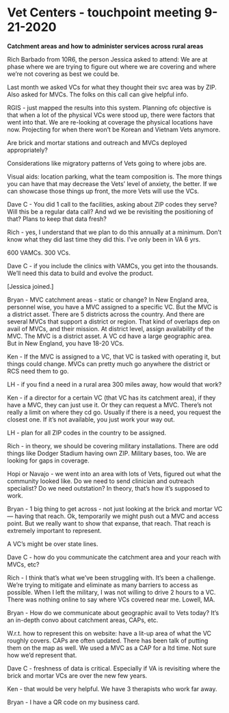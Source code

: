 # Vet Centers - touchpoint meeting 9-21-2020

**Catchment areas and how to administer services across rural areas**

Rich Barbado from 10R6, the person Jessica asked to attend: 
We are at phase where we are trying to figure out where we are covering and where we’re not covering as best we could be. 

Last month we asked VCs for what they thought their svc area was by ZIP. Also asked for MVCs. The folks on this call can give helpful info. 

RGIS - just mapped the results into this system. Planning ofc objective is that when a lot of the physical VCs were stood up, there were factors that went into that. We are re-looking at coverage the physical locations have now. Projecting for when there won’t be Korean and Vietnam Vets anymore. 

Are brick and mortar stations and outreach and MVCs deployed appropriately?

Considerations like migratory patterns of Vets going to where jobs are. 

Visual aids: location parking, what the team composition is. The more things you can have that may decrease the Vets’ level of anxiety, the better. If we can showcase those things up front, the more Vets will use the VCs. 

Dave C - You did 1 call to the facilities, asking about ZIP codes they serve? Will this be a regular data call? And wd we be revisiting the positioning of that? Plans to keep that data fresh? 

Rich - yes, I understand that we plan to do this annually at a minimum. Don’t know what they did last time they did this. I’ve only been in VA 6 yrs. 

600 VAMCs. 300 VCs. 

Dave C - if you include the clinics with VAMCs, you get into the thousands. We’ll need this data to build and evolve the product. 

[Jessica joined.]

Bryan - MVC catchment areas - static or change? In New England area, personnel wise, you have a MVC assigned to a specific VC. But the MVC is a district asset. There are 5 districts across the country. And there are several MVCs that support a district or region. That kind of overlaps dep on avail of MVCs, and their mission. At district level, assign availability of the MVC. The MVC is a district asset. A VC cd have a large geographic area. But in New England, you have 18-20 VCs. 

Ken - If the MVC is assigned to a VC, that VC is tasked with operating it, but things could change. MVCs can pretty much go anywhere the district or RCS need them to go.

LH - if you find a need in a rural area 300 miles away, how would that work?

Ken - if a director for a certain VC (that VC has its catchment area), if they have a MVC, they can just use it. Or they can request a MVC. There’s not really a limit on where they cd go. Usually if there is a need, you request the closest one. If it’s not available, you just work your way out. 

LH - plan for all ZIP codes in the country to be assigned. 

Rich - in theory, we should be covering military installations. There are odd things like Dodger Stadium having own ZIP. Military bases, too. We are looking for gaps in coverage. 

Hopi or Navajo - we went into an area with lots of Vets, figured out what the community looked like. Do we need to send clinician and outreach specialist? Do we need outstation? In theory, that’s how it’s supposed to work. 

Bryan - 1 big thing to get across - not just looking at the brick and mortar VC — having that reach. Ok, temporarily we might push out a MVC and access point. But we really want to show that expanse, that reach. That reach is extremely important to represent. 

A VC’s might be over state lines. 

Dave C - how do you communicate the catchment area and your reach with MVCs, etc? 

Rich - I think that’s what we’ve been struggling with. It’s been a challenge. We’re trying to mitigate and eliminate as many barriers to access as possible. When I left the military, I was not willing to drive 2 hours to a VC. There was nothing online to say where VCs covered near me. Lowell, MA. 

Bryan - 
How do we communicate about geographic avail to Vets today? It’s an in-depth convo about catchment areas, CAPs, etc. 

W.r.t. how to represent this on website: have a lit-up area of what the VC roughly covers. CAPs are often updated. There has been talk of putting them on the map as well. We used a MVC as a CAP for a ltd time. Not sure how we’d represent that. 

Dave C - freshness of data is critical. Especially if VA is revisiting where the brick and mortar VCs are over the new few years. 

Ken - that would be very helpful. We have 3 therapists who work far away. 

Bryan - I have a QR code on my business card. 

















